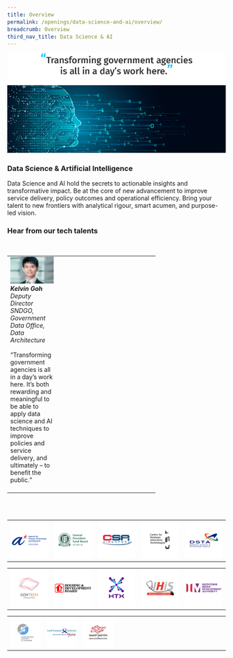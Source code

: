 ```yaml
---
title: Overview
permalink: /openings/data-science-and-ai/overview/
breadcrumb: Overview
third_nav_title: Data Science & AI
---
```

![](/images/hero-data-science-ai.jpg)

### **Data Science & Artificial Intelligence**

Data Science and AI hold the secrets to actionable insights and transformative impact. Be at the core of new advancement to improve service delivery, policy outcomes and operational efficiency. Bring your talent to new frontiers with analytical rigour, smart acumen, and purpose-led vision.

### **Hear from our tech talents**

<table width="300px">
<tbody><br>
      <td width="100px">
      <img src="/images/kelvin-goh.png" alt="Kelvin Goh" title="Tech Talent" /><br><em><strong>Kelvin Goh</strong><br>Deputy Director <br>SNDGO, Government Data Office, Data Architecture</em><br><br>“Transforming government agencies is all in a day’s work here. It’s both rewarding and meaningful to be able to apply data science and AI techniques to improve policies and service delivery, and ultimately – to benefit the public.”<br><br>
				</td>
      <td width="100px">
      <img src="/images/hidden.gif"><br><br>
      </td>
			<td width="100px">
      <img src="/images/hidden.gif"><br><br>
      </td>
  </tbody>
</table>

<table width="500px">
<tbody><br><br>
      <td width="100px"><a href="https://careers.a-star.edu.sg/"><img src="/images/logo-astar.png" alt="ASTAR" title="ASTAR"/></a></td>
      <td width="100px"><a href="https://www.cpf.gov.sg/members/careers"><img src="/images/logo-cpf.png" alt="CPFB" title="CPFB"/></a></td>
      <td width="100px"><a href="https://www.csa.gov.sg/careers/overview"><img src="/images/logo-csa.png" alt="A-Star" title="A-Star"/></a></td>
      <td width="100px"><a href="https://www.csit.gov.sg/"><img src="/images/logo-csit.png" alt="CSIT" title="CSIT"/></a></td>
      <td width="100px"><a href="https://careers.pageuppeople.com/845/cw/en/listing/"><img src="/images/logo-dsta.png" alt="DSTA" title="DSTA"/></a></td>
</tbody>
</table>

<table width="500px">
<tbody>
      <td width="100px"><a href="https://go.gov.sg/GovTechCareers"><img src="/images/logo-govtech.png" alt="A-Star" title="A-Star"/></a></td>
      <td width="100px"><a href="#"><img src="/images/logo-hdb.png" alt="HDB" title="HDB"/></a></td>
      <td width="100px"><a href="https://www.htx.gov.sg/join-us/careers"><img src="/images/logo-htx.png" alt="HTX" title="HTX"/></a></td>
      <td width="100px"><a href="https://www.ihis.com.sg/careers"><img src="/images/logo-ihis.png" alt="iHIS" title="iHIS"/></a></td>
      <td width="100px"><a href="https://www.imda.gov.sg/Who-We-Are/careers"><img src="/images/logo-imda.png" alt="IMDA" title="IMDA"/></a></td> 
</tbody>
</table>

<table width="500px">
<tbody>
      <td width="100px"><a href="https://www.iras.gov.sg/irashome/Careers/"><img src="/images/logo-iras.png" alt="IRAS" title="IRAS"/></a></td>
      <td width="100px"><a href="https://careers.pageuppeople.com/688/cwlive/en/listing/"><img src="/images/logo-lta.png" alt="LTA" title="LTA"/></a></td>  
      <td width="100px"><a href="https://www.smartnation.gov.sg/"><img src="/images/logo-sndgo.png" alt="SNDGO" title="SNDGO"/></a></td>
      <td width="100px"><img src="/images/hidden.gif"></td>
      <td width="100px"><img src="/images/hidden.gif"></td>
      <td width="100px"><img src="/images/hidden.gif"></td>
</tbody>
</table>